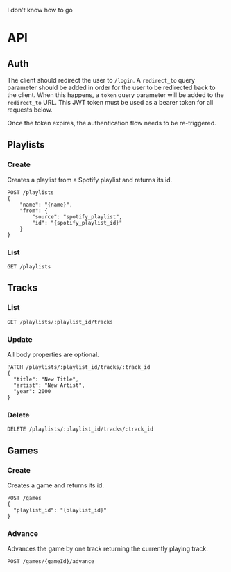 I don't know how to go

# API

## Auth

The client should redirect the user to `/login`. A `redirect_to` query parameter should be added in order for the user to be redirected back to the client. When this happens, a `token` query parameter will be added to the `redirect_to` URL. This JWT token must be used as a bearer token for all requests below.

Once the token expires, the authentication flow needs to be re-triggered.

## Playlists

### Create

Creates a playlist from a Spotify playlist and returns its id.

```
POST /playlists
{
    "name": "{name}",
    "from": {
        "source": "spotify_playlist",
        "id": "{spotify_playlist_id}"
    }
}
```

### List

```
GET /playlists
```

## Tracks

### List

```
GET /playlists/:playlist_id/tracks
```

### Update

All body properties are optional.

```
PATCH /playlists/:playlist_id/tracks/:track_id
{
  "title": "New Title",
  "artist": "New Artist",
  "year": 2000
}
```

### Delete

```
DELETE /playlists/:playlist_id/tracks/:track_id
```

## Games

### Create

Creates a game and returns its id.

```
POST /games
{
  "playlist_id": "{playlist_id}"
}
```

### Advance

Advances the game by one track returning the currently playing track.

```
POST /games/{gameId}/advance
```
